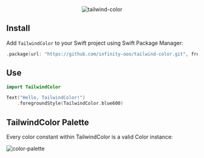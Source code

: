 <p align="center">
  <img src="https://github.com/infinity-ooo/tailwind-color/assets/9530963/2207bcab-57b9-47a0-b5a8-e48ebbd51e5c" alt="tailwind-color" /> 
</p>

## Install

Add `TailwindColor` to your Swift project using Swift Package Manager:

```swift
.package(url: "https://github.com/infinity-ooo/tailwind-color.git", from: "1.0.0")
```

## Use

```swift
import TailwindColor

Text("Hello, TailwindColor!")
    .foregroundStyle(TailwindColor.blue600)
```

## TailwindColor Palette

Every color constant within TailwindColor is a valid Color instance:

![color-palette](https://github.com/infinity-ooo/tailwind-color/assets/9530963/eccce543-6a1c-4372-825d-a83653f33562)
